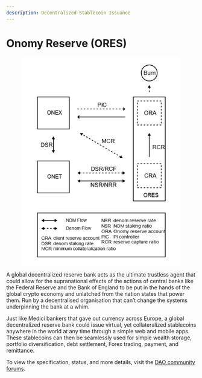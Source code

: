 ```yaml
---
description: Decentralized Stablecoin Issuance
---
```


# Onomy Reserve (ORES)

<figure><img src="../.gitbook/assets/image (1) (1) (1).png" alt=""><figcaption></figcaption></figure>

A global decentralized reserve bank acts as the ultimate trustless agent that could allow for the supranational effects of the actions of central banks like the Federal Reserve and the Bank of England to be put in the hands of the global crypto economy and unlatched from the nation states that power them. Run by a decentralised organisation that can’t change the systems underpinning the bank at a whim.

Just like Medici bankers that gave out currency across Europe, a global decentralized reserve bank could issue virtual, yet collateralized stablecoins anywhere in the world at any time through a simple web and mobile apps. These stablecoins can then be seamlessly used for simple wealth storage, portfolio diversification, debt settlement, Forex trading, payment, and remittance.&#x20;

To view the specification, status, and more details, visit the [DAO community forums](https://forum.onomy.io).
